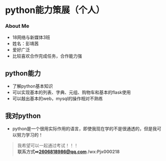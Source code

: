 # python能力策展（个人）
### About Me
* 18网络与新媒体3班
* 姓名：彭靖茜
* 爱好广泛
* 比较喜欢合作完成任务，合作能力强  

## python能力
* 了解python基本知识
* 可以实现基本的列表、字典、元组、购物车和基本的flask使用
* 可以敲出基本的web，mysql的操作相对不熟练

## 我对python
* python是一个很用实际作用的语言，即使我现在学的不是很通透的，但是我可以努力学习的！
> 我希望可以一起通过考试！！！  
**联系方式➡️2606818986@qq.com /wx:Pjx000218**
